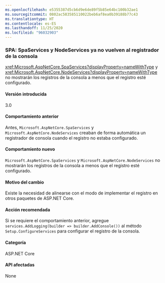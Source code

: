 ```yaml
---
ms.openlocfilehash: e5355387d5cb6d9e6de89f5b85e64bc100b32ae1
ms.sourcegitcommit: 0802ac583585110022beb6af8ea0b39188b77c43
ms.translationtype: HT
ms.contentlocale: es-ES
ms.lasthandoff: 11/25/2020
ms.locfileid: "96032903"
---
```

### <a name="spas-spaservices-and-nodeservices-no-longer-fall-back-to-console-logger"></a>SPA: SpaServices y NodeServices ya no vuelven al registrador de la consola

<xref:Microsoft.AspNetCore.SpaServices?displayProperty=nameWithType> y <xref:Microsoft.AspNetCore.NodeServices?displayProperty=nameWithType> no mostrarán los registros de la consola a menos que el registro esté configurado.

#### <a name="version-introduced"></a>Versión introducida

3.0

#### <a name="old-behavior"></a>Comportamiento anterior

Antes, `Microsoft.AspNetCore.SpaServices` y `Microsoft.AspNetCore.NodeServices` creaban de forma automática un registrador de consola cuando el registro no estaba configurado.

#### <a name="new-behavior"></a>Comportamiento nuevo

`Microsoft.AspNetCore.SpaServices` y `Microsoft.AspNetCore.NodeServices` no mostrarán los registros de la consola a menos que el registro esté configurado.

#### <a name="reason-for-change"></a>Motivo del cambio

Existe la necesidad de alinearse con el modo de implementar el registro en otros paquetes de ASP.NET Core.

#### <a name="recommended-action"></a>Acción recomendada

Si se requiere el comportamiento anterior, agregue `services.AddLogging(builder => builder.AddConsole())` al método `Setup.ConfigureServices` para configurar el registro de la consola.

#### <a name="category"></a>Categoría

ASP.NET Core

#### <a name="affected-apis"></a>API afectadas

None

<!--

#### Affected APIs

Not detectable via API analysis

-->
